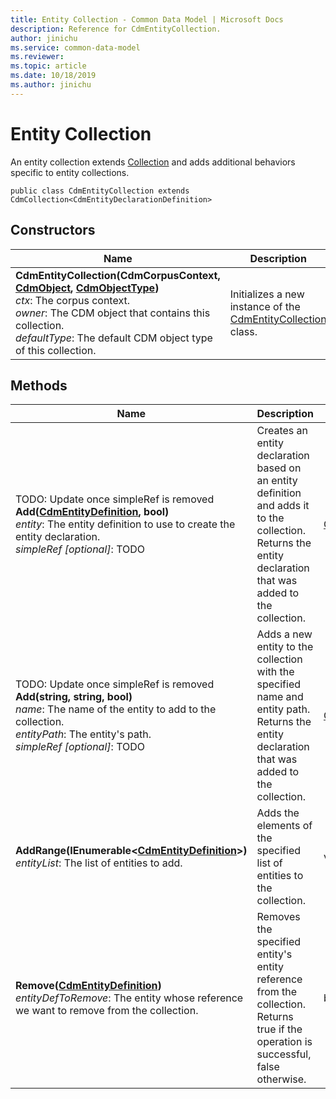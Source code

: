 ```yaml
---
title: Entity Collection - Common Data Model | Microsoft Docs
description: Reference for CdmEntityCollection.
author: jinichu
ms.service: common-data-model
ms.reviewer: 
ms.topic: article
ms.date: 10/18/2019
ms.author: jinichu
---
```


# Entity Collection
An entity collection extends [Collection](collection.md) and adds additional behaviors specific to entity collections.

```
public class CdmEntityCollection extends CdmCollection<CdmEntityDeclarationDefinition>
```

## Constructors
|Name|Description|
|---|---|
**CdmEntityCollection(CdmCorpusContext, [CdmObject](cdmobject.md), [CdmObjectType](objecttype.md))**<br/>*ctx*: The corpus context.<br/>*owner*: The CDM object that contains this collection.<br/>*defaultType*: The default CDM object type of this collection.|Initializes a new instance of the [CdmEntityCollection](entitycollection.md) class.|

## Methods
|Name|Description|Return Type|
|---|---|---|
|TODO: Update once simpleRef is removed<br/>**Add([CdmEntityDefinition](entity.md), bool)**<br/>*entity*: The entity definition to use to create the entity declaration.<br/>*simpleRef [optional]*: TODO|Creates an entity declaration based on an entity definition and adds it to the collection. Returns the entity declaration that was added to the collection.|[CdmEntityDeclarationDefinition](entitydeclaration.md)|
|TODO: Update once simpleRef is removed<br/>**Add(string, string, bool)**<br/>*name*: The name of the entity to add to the collection.<br/>*entityPath*: The entity's path.<br/>*simpleRef [optional]*: TODO|Adds a new entity to the collection with the specified name and entity path. Returns the entity declaration that was added to the collection.|[CdmEntityDeclarationDefinition](entitydeclaration.md)|
|**AddRange(IEnumerable\<[CdmEntityDefinition](entity.md)>)**<br/>*entityList*: The list of entities to add.|Adds the elements of the specified list of entities to the collection.|void|
|**Remove([CdmEntityDefinition](entity.md))**<br/>*entityDefToRemove*: The entity whose reference we want to remove from the collection.|Removes the specified entity's entity reference from the collection. Returns true if the operation is successful, false otherwise.|bool|

